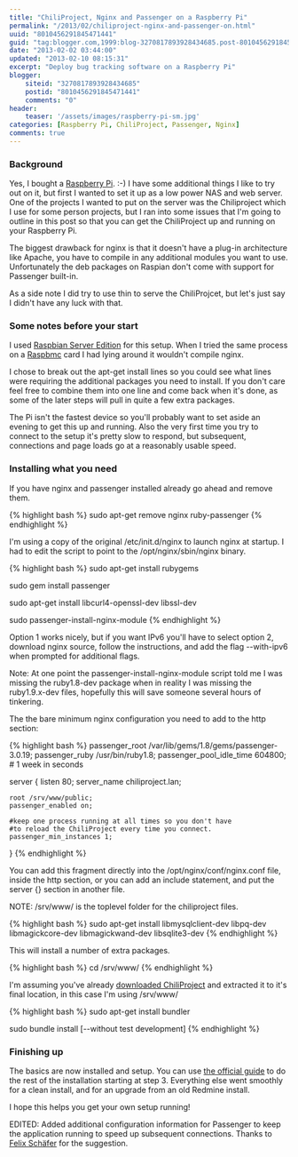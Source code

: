 ```yaml
---
title: "ChiliProject, Nginx and Passenger on a Raspberry Pi"
permalink: "/2013/02/chiliproject-nginx-and-passenger-on.html"
uuid: "8010456291845471441"
guid: "tag:blogger.com,1999:blog-3270817893928434685.post-8010456291845471441"
date: "2013-02-02 03:44:00"
updated: "2013-02-10 08:15:31"
excerpt: "Deploy bug tracking software on a Raspberry Pi"
blogger:
    siteid: "3270817893928434685"
    postid: "8010456291845471441"
    comments: "0"
header:
    teaser: '/assets/images/raspberry-pi-sm.jpg'
categories: [Raspberry Pi, ChiliProject, Passenger, Nginx]
comments: true
---
```


### Background

Yes, I bought a [Raspberry Pi](http://downloads.element14.com/raspberryPi1.html). :-)
I have some additional things I like to try out on it, but first I wanted to set it up as a low power NAS and web server.
One of the projects I wanted to put on the server was the Chiliproject which I use for some person projects,
but I ran into some issues that I'm going to outline in this post so that you can get the ChiliProject up and running on your Raspberry Pi.  

The biggest drawback for nginx is that it doesn't have a plug-in architecture like Apache, you have to compile in any additional modules you want to use.
Unfortunately the deb packages on Raspian don't come with support for Passenger built-in.

As a side note I did try to use thin to serve the ChiliProjcet, but let's just say I didn't have any luck with that.

### Some notes before your start

I used [Raspbian Server Edition](http://sirlagz.net/tag/raspbian-server-edition/) for this setup.
When I tried the same process on a [Raspbmc](http://www.raspbmc.com/) card I had lying around it wouldn't compile nginx.

I chose to break out the apt-get install lines so you could see what lines were requiring the additional packages you need to install.
If you don't care feel free to combine them into one line and come back when it's done, as some of the later steps will pull in quite a few extra packages.

The Pi isn't the fastest device so you'll probably want to set aside an evening to get this up and running.
Also the very first time you try to connect to the setup it's pretty slow to respond, but subsequent, connections and page loads go at a reasonably usable speed.

### Installing what you need

If you have nginx and passenger installed already go ahead and remove them.

{% highlight bash %}
sudo apt-get remove nginx ruby-passenger
{% endhighlight %}

I'm using a copy of the original /etc/init.d/nginx to launch nginx at startup. I had to edit the script to point to the /opt/nginx/sbin/nginx binary.

{% highlight bash %}
sudo apt-get install rubygems

sudo gem install passenger

sudo apt-get install libcurl4-openssl-dev libssl-dev

sudo passenger-install-nginx-module
{% endhighlight %}

Option 1 works nicely, but if you want IPv6 you'll have to select option 2, download nginx source, follow the instructions, and add the flag --with-ipv6 when prompted for additional flags.

Note: At one point the passenger-install-nginx-module script told me I was missing the ruby1.8-dev package when in reality I was missing  the ruby1.9.x-dev files, hopefully this will save someone several hours of tinkering.

The the bare minimum nginx configuration you need to add to the http section:

{% highlight bash %}
passenger_root /var/lib/gems/1.8/gems/passenger-3.0.19;
passenger_ruby /usr/bin/ruby1.8;
passenger_pool_idle_time 604800; # 1 week in seconds

server {
    listen      80;
    server_name  chiliproject.lan;

    root /srv/www/public;
    passenger_enabled on;

    #keep one process running at all times so you don't have
    #to reload the ChiliProject every time you connect.
    passenger_min_instances 1;

}
{% endhighlight %}

You can add this fragment directly into the /opt/nginx/conf/nginx.conf file, inside the http section, or you can add an include statement, and put the server {} section in another file.

NOTE: /srv/www/ is the toplevel folder for the chiliproject files.

{% highlight bash %}
sudo apt-get install libmysqlclient-dev libpq-dev libmagickcore-dev libmagickwand-dev libsqlite3-dev
{% endhighlight %}

This will install a number of extra packages.

{% highlight bash %}
cd /srv/www/
{% endhighlight %}

I'm assuming you've already [downloaded ChiliProject](https://www.chiliproject.org/projects/chiliproject/wiki/Download) and extracted it to it's final location, in this case I'm using /srv/www/

{% highlight bash %}
sudo apt-get install bundler

sudo bundle install [--without test development]
{% endhighlight %}

### Finishing up

The basics are now installed and setup. You can use [the official guide](https://www.chiliproject.org/projects/chiliproject/wiki/Installation) to do the rest of the installation starting at step 3.
Everything else went smoothly for a clean install, and for an upgrade from an old Redmine install.

I hope this helps you get your own setup running!

EDITED: Added additional configuration information for Passenger to keep the application running to speed up subsequent connections.
Thanks to [Felix Schäfer](https://www.chiliproject.org/boards/1/topics/2371?r=2373#message-2373) for the suggestion.
